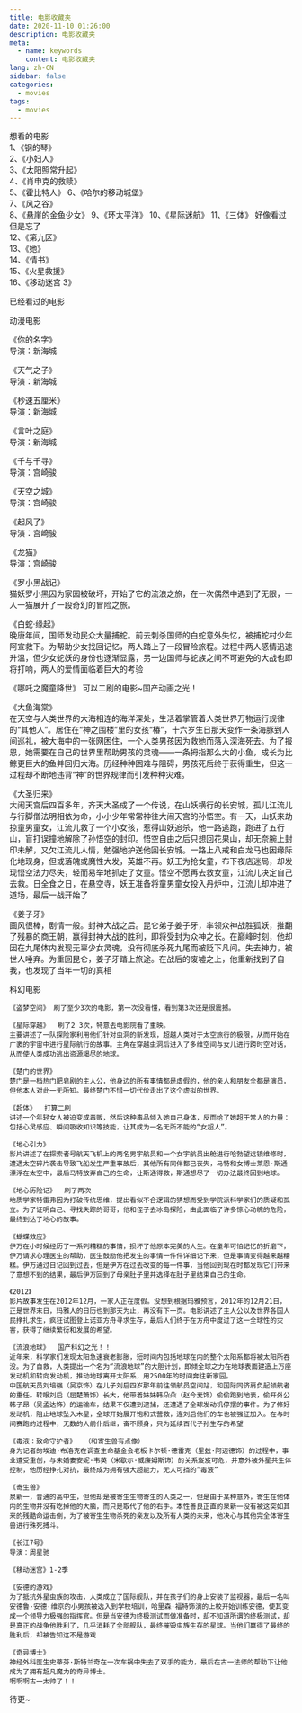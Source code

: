 ```yaml
---
title: 电影收藏夹
date: 2020-11-10 01:26:00
description: 电影收藏夹
meta:
  - name: keywords
    content: 电影收藏夹
lang: zh-CN
sidebar: false
categories:
  - movies
tags:
  - movies
---
```


<!-- more -->

想看的电影  
1、《钢的琴》  
2、《小妇人》  
3、《太阳照常升起》  
4、《肖申克的救赎》  
5、《霍比特人》
6、《哈尔的移动城堡》  
7、《风之谷》  
8、《悬崖的金鱼少女》
9、《环太平洋》
10、《星际迷航》
11、《三体》 好像看过但是忘了  
12、《第九区》  
13、《她》  
14、《情书》  
15、《火星救援》  
16、《移动迷宫 3》

已经看过的电影

动漫电影

《你的名字》  
 导演：新海城

《天气之子》  
 导演：新海城

《秒速五厘米》  
 导演：新海城

《言叶之庭》  
 导演：新海城

《千与千寻》  
 导演：宫崎骏

《天空之城》  
 导演：宫崎骏

《起风了》  
 导演：宫崎骏

《龙猫》  
 导演：宫崎骏

《罗小黑战记》  
 猫妖罗小黑因为家园被破坏，开始了它的流浪之旅，在一次偶然中遇到了无限，一人一猫展开了一段奇幻的冒险之旅。

《白蛇·缘起》  
 晚唐年间，国师发动民众大量捕蛇。前去刺杀国师的白蛇意外失忆，被捕蛇村少年阿宣救下。为帮助少女找回记忆，两人踏上了一段冒险旅程。过程中两人感情迅速升温，但少女蛇妖的身份也逐渐显露，另一边国师与蛇族之间不可避免的大战也即将打响，两人的爱情面临着巨大的考验

《哪吒之魔童降世》 可以二刷的电影~国产动画之光！

《大鱼海棠》  
 在天空与人类世界的大海相连的海洋深处，生活着掌管着人类世界万物运行规律的“其他人”。居住在“神之围楼”里的女孩“椿”，十六岁生日那天变作一条海豚到人间巡礼，被大海中的一张网困住，一个人类男孩因为救她而落入深海死去。为了报恩，她需要在自己的世界里帮助男孩的灵魂——一条拇指那么大的小鱼，成长为比鲸更巨大的鱼并回归大海。历经种种困难与阻碍，男孩死后终于获得重生，但这一过程却不断地违背“神”的世界规律而引发种种灾难。

《大圣归来》  
 大闹天宫后四百多年，齐天大圣成了一个传说，在山妖横行的长安城，孤儿江流儿与行脚僧法明相依为命，小小少年常常神往大闹天宫的孙悟空。有一天，山妖来劫掠童男童女，江流儿救了一个小女孩，惹得山妖追杀，他一路逃跑，跑进了五行山，盲打误撞地解除了孙悟空的封印。悟空自由之后只想回花果山，却无奈腕上封印未解，又欠江流儿人情，勉强地护送他回长安城。一路上八戒和白龙马也因缘际化地现身，但或落魄或魔性大发，英雄不再。妖王为抢女童，布下夜店迷局，却发现悟空法力尽失，轻而易举地抓走了女童。悟空不愿再去救女童，江流儿决定自己去救。日全食之日，在悬空寺，妖王准备将童男童女投入丹炉中，江流儿却冲进了道场，最后一战开始了

《姜子牙》  
画风很棒，剧情一般。封神大战之后。昆仑弟子姜子牙，率领众神战胜狐妖，推翻了残暴的商王朝，赢得封神大战的胜利，即将受封为众神之长。在巅峰时刻，他却因在九尾体内发现无辜少女灵魂，没有彻底杀死九尾而被贬下凡间。失去神力，被世人唾弃。为重回昆仑，姜子牙踏上旅途。在战后的废墟之上，他重新找到了自我，也发现了当年一切的真相

科幻电影

    《盗梦空间》 刷了至少3次的电影，第一次没看懂，看到第3次还是很震撼。

    《星际穿越》  刷了2 3次，特意去电影院看了重映。
    主要讲述了一队探险家利用他们针对虫洞的新发现，超越人类对于太空旅行的极限，从而开始在广袤的宇宙中进行星际航行的故事。主角在穿越虫洞后进入了多维空间与女儿进行跨时空对话，从而使人类成功逃出资源竭尽的地球。

    《楚门的世界》
    楚门是一档热门肥皂剧的主人公，他身边的所有事情都是虚假的，他的亲人和朋友全都是演员，但他本人对此一无所知。最终楚门不惜一切代价走出了这个虚拟的世界。

    《超体》  打算二刷
    讲述一个年轻女人被迫变成毒贩，然后这种毒品倾入她自己身体，反而给了她超于常人的力量：包括心灵感应、瞬间吸收知识等技能，让其成为一名无所不能的“女超人”。

    《地心引力》
    影片讲述了在探索者号航天飞机上的两名男宇航员和一个女宇航员出舱进行哈勃望远镜维修时，遭遇太空碎片袭击导致飞船发生严重事故后，其他所有同伴都已丧失，马特和女博士莱恩·斯通漂浮在太空中，最后马特放弃自己的生命，让斯通得救，斯通想尽了一切办法最终回到地球。

    《地心历险记》  刷了两次
    地质学家特雷弗因为打破传统思维，提出看似不合逻辑的猜想而受到学院派科学家们的质疑和孤立。为了证明自己、寻找失踪的哥哥，他和侄子去冰岛探险，由此面临了许多惊心动魄的危险，最终到达了地心的故事。

    《蝴蝶效应》
    伊万在小时候经历了一系列糟糕的事情，损坏了他原本完美的人生。在童年可怕记忆的折磨下，伊万请求心理医生的帮助，医生鼓励他把发生的事情一件件详细记下来，但是事情变得越来越糟糕。伊万通过日记回到过去，但是伊万在过去改变的每一件事，当他回到现在时都发现它们带来了意想不到的结果，最后伊万回到了母亲肚子里并选择在肚子里结束自己的生命。

    《2012》
    影片故事发生在2012年12月，一家人正在度假。没想到根据玛雅预言，2012年的12月21日，正是世界末日，玛雅人的日历也到那天为止，再没有下一页。电影讲述了主人公以及世界各国人民挣扎求生，疯狂试图登上诺亚方舟寻求生存，最后人们终于在方舟中度过了这一全球性的灾害，获得了继续繁衍和发展的希望。

    《流浪地球》  国产科幻之光！！
    近年来，科学家们发现太阳急速衰老膨胀，短时间内包括地球在内的整个太阳系都将被太阳所吞没。为了自救，人类提出一个名为“流浪地球”的大胆计划，即倾全球之力在地球表面建造上万座发动机和转向发动机，推动地球离开太阳系，用2500年的时间奔往新家园。
    中国航天员刘培强（吴京饰）在儿子刘启四岁那年前往领航员空间站，和国际同侪肩负起领航者的重任。转眼刘启（屈楚萧饰）长大，他带着妹妹韩朵朵（赵今麦饰）偷偷跑到地表，偷开外公韩子昂（吴孟达饰）的运输车，结果不仅遭到逮捕，还遭遇了全球发动机停摆的事件。为了修好发动机，阻止地球坠入木星，全球开始展开饱和式营救，连刘启他们的车也被强征加入。在与时间赛跑的过程中，无数的人前仆后继，奋不顾身，只为延续百代子孙生存的希望

    《毒液：致命守护者》  （和寄生兽有点像）
    身为记者的埃迪·布洛克在调查生命基金会老板卡尔顿·德雷克（里兹·阿迈德饰）的过程中，事业遭受重创，与未婚妻安妮·韦英（米歇尔·威廉姆斯饰）的关系岌岌可危，并意外被外星共生体控制，他历经挣扎对抗，最终成为拥有强大超能力，无人可挡的“毒液”

    《寄生兽》
    泉新一，普通的高中生，但他却是被寄生生物寄生的人类之一，但是由于某种意外，寄生在他体内的生物并没有吃掉他的大脑，而只是取代了他的右手。本性善良正直的泉新一没有被这突如其来的残酷命运击倒，为了被寄生生物杀死的亲友以及所有人类的未来，他决心与其他完全体寄生兽进行殊死搏斗。

    《长江7号》
    导演：周星驰

    《移动迷宫》1-2季

    《安德的游戏》
    为了抵抗外星虫族的攻击，人类成立了国际舰队，并在孩子们的身上安装了监视器，最后一名叫安德鲁·安德·维京的小男孩被选入到学校培训，哈里森·福特饰演的上校开始训练安德，使其变成一个领导力极强的指挥官。但是当安德为终极测试而做准备时，却不知道所谓的终极测试，却是真正的战争他胜利了，几乎消耗了全部舰队，最终摧毁虫族生存的星球。当他们赢得了最终的胜利后，却被告知这不是游戏

    《奇异博士》
    神经外科医生史蒂芬·斯特兰奇在一次车祸中失去了双手的能力，最后在古一法师的帮助下让他成为了拥有超凡魔力的奇异博士。
    啊啊啊古一太帅了！！

待更~
